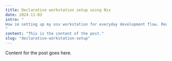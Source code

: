 ```yaml
---
title: Declarative workstation setup using Nix
date: 2024-11-03
intro: "
How im setting up my osx workstation for everyday development flow. Really usefull for setting up a new device from a scratch and keeping the system configuration versioned.
"
content: "This is the content of the post."
slug: "declarative-workstation-setup"
---
```


Content for the post goes here.

